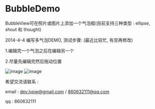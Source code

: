 BubbleDemo
==========
BubbleView可在照片或图片上添加一个气泡框(目前支持三种类型 : ellipse, shout 和 thought) 

2014-4-4 编写多气泡DEMO, 测试步骤: (最近比较忙, 有空再修改)

1.编辑完一个气泡之后在编辑另一个

2.尽量先编辑完然后拖动位置

 ![image](http://github.com/devlvpw/BubbleDemo/raw/master/screenshots/IMG_0324.PNG)
 ![image](http://github.com/devlvpw/BubbleDemo/raw/master/screenshots/psb.png)

希望交流请联系 : 

email : dev.lvpw@gmail.com / 860632111@qq.com

 qq   : 860632111
